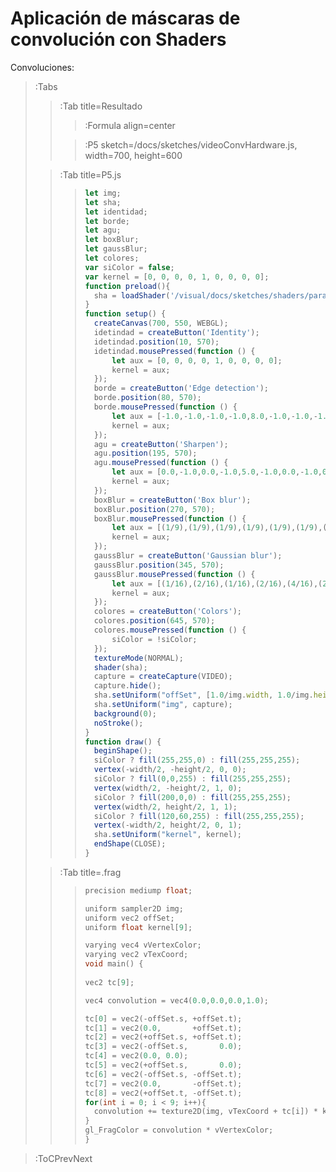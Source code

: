 # Aplicación de máscaras de convolución con Shaders
Convoluciones:

> :Tabs
> > :Tab title=Resultado
> > 
> > > :Formula align=center
> >
> > > :P5 sketch=/docs/sketches/videoConvHardware.js, width=700, height=600
>
> > :Tab title=P5.js
> >
> > 
> > > ```javascript
> > >let img;
> > >let sha;
> > >let identidad;
> > >let borde;
> > >let agu;
> > >let boxBlur;
> > >let gaussBlur;
> > >let colores;
> > >var siColor = false;
> > >var kernel = [0, 0, 0, 0, 1, 0, 0, 0, 0];
> > >function preload(){
> > >   sha = loadShader('/visual/docs/sketches/shaders/paraTodos.vert','/visual/docs/sketches/shaders/imaConv.frag');
> > >}
> > >function setup() {
> > >   createCanvas(700, 550, WEBGL);
> > >   idetindad = createButton('Identity');
> > >   idetindad.position(10, 570);
> > >   idetindad.mousePressed(function () { 
> > >       let aux = [0, 0, 0, 0, 1, 0, 0, 0, 0];
> > >       kernel = aux;
> > >   });
> > >   borde = createButton('Edge detection');
> > >   borde.position(80, 570);
> > >   borde.mousePressed(function () {
> > >       let aux = [-1.0,-1.0,-1.0,-1.0,8.0,-1.0,-1.0,-1.0,-1.0];
> > >       kernel = aux;
> > >   });
> > >   agu = createButton('Sharpen');
> > >   agu.position(195, 570);
> > >   agu.mousePressed(function () {
> > >       let aux = [0.0,-1.0,0.0,-1.0,5.0,-1.0,0.0,-1.0,0.0];
> > >       kernel = aux;
> > >   });
> > >   boxBlur = createButton('Box blur');
> > >   boxBlur.position(270, 570);
> > >   boxBlur.mousePressed(function () {
> > >       let aux = [(1/9),(1/9),(1/9),(1/9),(1/9),(1/9),(1/9),(1/9),(1/9)];
> > >       kernel = aux;
> > >   });
> > >   gaussBlur = createButton('Gaussian blur');
> > >   gaussBlur.position(345, 570);
> > >   gaussBlur.mousePressed(function () {
> > >       let aux = [(1/16),(2/16),(1/16),(2/16),(4/16),(2/16),(1/16),(2/16),(1/16)];
> > >       kernel = aux;
> > >   });
> > >   colores = createButton('Colors');
> > >   colores.position(645, 570);
> > >   colores.mousePressed(function () {
> > >       siColor = !siColor;
> > >   });
> > >   textureMode(NORMAL);
> > >   shader(sha);
> > >   capture = createCapture(VIDEO);
> > >   capture.hide();
> > >   sha.setUniform("offSet", [1.0/img.width, 1.0/img.height]);
> > >   sha.setUniform("img", capture);
> > >   background(0);
> > >   noStroke();
> > >}
> > >function draw() { 
> > >   beginShape();
> > >   siColor ? fill(255,255,0) : fill(255,255,255);
> > >   vertex(-width/2, -height/2, 0, 0);
> > >   siColor ? fill(0,0,255) : fill(255,255,255);
> > >   vertex(width/2, -height/2, 1, 0);
> > >   siColor ? fill(200,0,0) : fill(255,255,255); 
> > >   vertex(width/2, height/2, 1, 1); 
> > >   siColor ? fill(120,60,255) : fill(255,255,255);
> > >   vertex(-width/2, height/2, 0, 1); 
> > >   sha.setUniform("kernel", kernel);
> > >   endShape(CLOSE);
> > >}
> > > ```
>
> > :Tab title=.frag
> >
> >
> > > ```c
> > >precision mediump float;
> > >
> > >uniform sampler2D img;
> > >uniform vec2 offSet;
> > >uniform float kernel[9];
> > >
> > >varying vec4 vVertexColor;
> > >varying vec2 vTexCoord;
> > >void main() {
> > >  
> > > vec2 tc[9];
> > > 
> > > vec4 convolution = vec4(0.0,0.0,0.0,1.0);
> > >
> > > tc[0] = vec2(-offSet.s, +offSet.t);
> > > tc[1] = vec2(0.0,       +offSet.t);
> > > tc[2] = vec2(+offSet.s, +offSet.t);
> > > tc[3] = vec2(-offSet.s,       0.0);
> > > tc[4] = vec2(0.0, 0.0);
> > > tc[5] = vec2(+offSet.s,       0.0);
> > > tc[6] = vec2(-offSet.s, -offSet.t);
> > > tc[7] = vec2(0.0,       -offSet.t);
> > > tc[8] = vec2(+offSet.t, -offSet.t);
> > > for(int i = 0; i < 9; i++){
> > >   convolution += texture2D(img, vTexCoord + tc[i]) * kernel[i];
> > > }
> > > gl_FragColor = convolution * vVertexColor;  
> > >}
> > > ```

> :ToCPrevNext